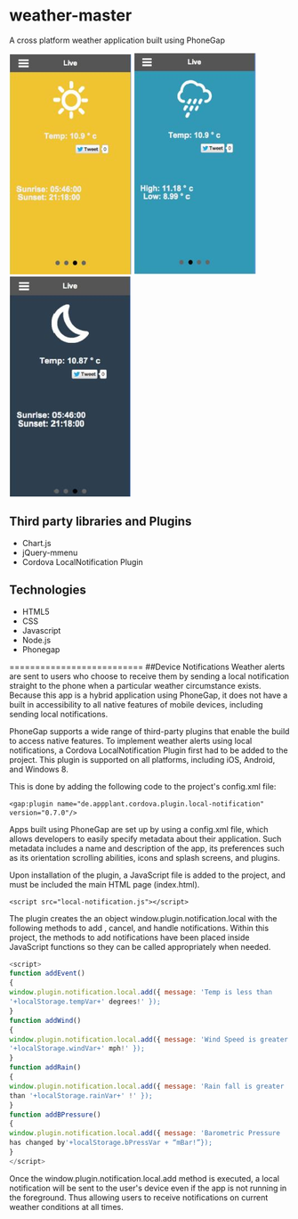 # weather-master
A cross platform weather application built using PhoneGap


![Alt text](/screenshot1.JPG?raw=true "Screenshot #1: Warm Weather")
![Alt text](/screenshot2.JPG?raw=true "Screenshot #2: Cold Weather")
![Alt text](/screenshot3.JPG?raw=true "Screenshot #3: Night Time")


## Third party libraries and Plugins
* Chart.js
* jQuery-mmenu
* Cordova LocalNotification Plugin

## Technologies
* HTML5
* CSS
* Javascript
* Node.js
* Phonegap

==========================
##Device Notifications
Weather alerts are sent to users who choose to receive them by sending a local notification straight to
the phone when a particular weather circumstance exists. Because this app is a hybrid
application using PhoneGap, it does not have a built in accessibility to all native features of mobile
devices, including sending local notifications.

PhoneGap supports a wide range of third-party plugins that enable the build to access native
features. To implement weather alerts using local notifications, a Cordova LocalNotification Plugin
first had to be added to the project. This plugin is supported on all platforms, including iOS, Android, and Windows 8.

This is done by adding the following code to the project's config.xml file:
```
<gap:plugin name="de.appplant.cordova.plugin.local-notification" version="0.7.0"/>
```

Apps built using PhoneGap are set up by using a config.xml file, which allows developers to easily
specify metadata about their application. Such metadata includes a name and description of the app, its
preferences such as its orientation scrolling abilities, icons and splash screens, and plugins.

Upon  installation of the plugin, a JavaScript file is added to the project, and must be included
the main HTML page (index.html).
```
<script src="local-notification.js"></script>
```

The plugin creates the an object window.plugin.notification.local with the following methods to add ,
cancel, and handle notifications. Within this project, the methods to add notifications have been placed
inside JavaScript functions so they can be called appropriately when needed.
```javascript
<script>
function addEvent()
{
window.plugin.notification.local.add({ message: 'Temp is less than
'+localStorage.tempVar+' degrees!' });
}
function addWind()
{
window.plugin.notification.local.add({ message: 'Wind Speed is greater than
'+localStorage.windVar+' mph!' });
}
function addRain()
{
window.plugin.notification.local.add({ message: 'Rain fall is greater
than '+localStorage.rainVar+' !' });
}
function addBPressure()
{
window.plugin.notification.local.add({ message: 'Barometric Pressure
has changed by'+localStorage.bPressVar + “mBar!”});
}
</script>
```

Once the window.plugin.notification.local.add method is executed, a local notification will be sent to
the user's device even if the app is not running in the foreground. Thus allowing users to receive
notifications on current weather conditions at all times.
